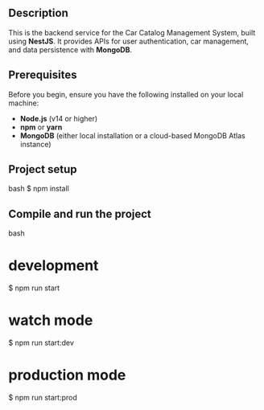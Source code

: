 ## Description
This is the backend service for the Car Catalog Management System, built using **NestJS**. It provides APIs for user authentication, car management, and data persistence with **MongoDB**.

## Prerequisites

Before you begin, ensure you have the following installed on your local machine:

- **Node.js** (v14 or higher)
- **npm** or **yarn**
- **MongoDB** (either local installation or a cloud-based MongoDB Atlas instance)

## Project setup

bash
$ npm install


## Compile and run the project

bash
# development
$ npm run start

# watch mode
$ npm run start:dev

# production mode
$ npm run start:prod
